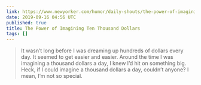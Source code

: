 ```yaml
---
link: https://www.newyorker.com/humor/daily-shouts/the-power-of-imagining-ten-thousand-dollars
date: 2019-09-16 04:56 UTC
published: true
title: The Power of Imagining Ten Thousand Dollars
tags: []
---
```


<blockquote>It wasn’t long before I was dreaming up hundreds of dollars every day. It seemed to get easier and easier. Around the time I was imagining a thousand dollars a day, I knew I’d hit on something big. Heck, if I could imagine a thousand dollars a day, couldn’t anyone? I mean, I’m not so special.</blockquote>
